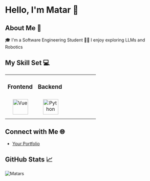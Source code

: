 # Hello, I'm Matar 👋

## About Me 🚀
🎓 I'm a Software Engineering Student
👨‍💻 I enjoy exploring LLMs and Robotics

## My Skill Set 💻
<table><tr><td valign="top" width="33%">

### Frontend  
<div align="center">  
<img style="margin: 10px" src="https://upload.wikimedia.org/wikipedia/commons/thumb/9/95/Vue.js_Logo_2.svg/2367px-Vue.js_Logo_2.svg.png" alt="Vue" height="50" />
<!-- Repeat Above Line For More Icons -->
</div></td><td valign="top" width="33%">

### Backend  
<div align="center">  
<img style="margin: 10px" src="https://upload.wikimedia.org/wikipedia/commons/thumb/c/c3/Python-logo-notext.svg/800px-Python-logo-notext.svg.png" alt="Python" height="50" />
<!-- Repeat Above Line For More Icons -->
</div></td><td valign="top" width="33%">

</div></td></tr></table> 

## Connect with Me 🌐
- [Your Portfolio](https://matars.netlify.app/)


## GitHub Stats 📈
![Matars](https://github-readme-stats.vercel.app/api?username=Matars&show_icons=true&theme=radical)

<!-- Optional: Any other sections you want to include -->
